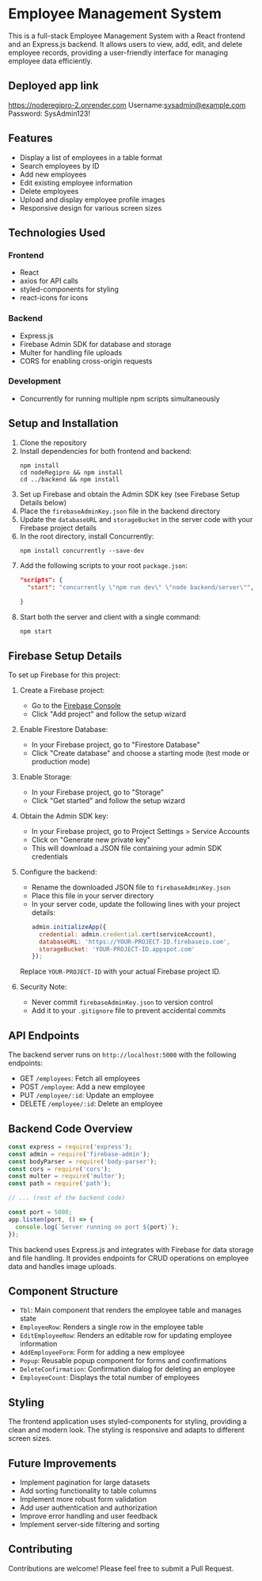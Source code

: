 # Employee Management System

This is a full-stack Employee Management System with a React frontend and an Express.js backend. It allows users to view, add, edit, and delete employee records, providing a user-friendly interface for managing employee data efficiently.

## Deployed app link
https://noderegipro-2.onrender.com
Username:sysadmin@example.com
Password: SysAdmin123!


## Features

- Display a list of employees in a table format
- Search employees by ID
- Add new employees
- Edit existing employee information
- Delete employees
- Upload and display employee profile images
- Responsive design for various screen sizes

## Technologies Used

### Frontend
- React
- axios for API calls
- styled-components for styling
- react-icons for icons

### Backend
- Express.js
- Firebase Admin SDK for database and storage
- Multer for handling file uploads
- CORS for enabling cross-origin requests

### Development
- Concurrently for running multiple npm scripts simultaneously

## Setup and Installation

1. Clone the repository
2. Install dependencies for both frontend and backend:
   ```
   npm install
   cd nodeRegipro && npm install
   cd ../backend && npm install
   ```
3. Set up Firebase and obtain the Admin SDK key (see Firebase Setup Details below)
4. Place the `firebaseAdminKey.json` file in the backend directory
5. Update the `databaseURL` and `storageBucket` in the server code with your Firebase project details
6. In the root directory, install Concurrently:
   ```
   npm install concurrently --save-dev
   ```
7. Add the following scripts to your root `package.json`:
   ```json
   "scripts": {
     "start": "concurrently \"npm run dev\" \"node backend/server\"",
     
   }
   ```
8. Start both the server and client with a single command:
   ```
   npm start
   ```

## Firebase Setup Details

To set up Firebase for this project:

1. Create a Firebase project:
   - Go to the [Firebase Console](https://console.firebase.google.com/)
   - Click "Add project" and follow the setup wizard

2. Enable Firestore Database:
   - In your Firebase project, go to "Firestore Database"
   - Click "Create database" and choose a starting mode (test mode or production mode)

3. Enable Storage:
   - In your Firebase project, go to "Storage"
   - Click "Get started" and follow the setup wizard

4. Obtain the Admin SDK key:
   - In your Firebase project, go to Project Settings > Service Accounts
   - Click on "Generate new private key"
   - This will download a JSON file containing your admin SDK credentials

5. Configure the backend:
   - Rename the downloaded JSON file to `firebaseAdminKey.json`
   - Place this file in your server directory
   - In your server code, update the following lines with your project details:
     ```javascript
     admin.initializeApp({
       credential: admin.credential.cert(serviceAccount),
       databaseURL: 'https://YOUR-PROJECT-ID.firebaseio.com',
       storageBucket: 'YOUR-PROJECT-ID.appspot.com' 
     });
     ```
   Replace `YOUR-PROJECT-ID` with your actual Firebase project ID.

6. Security Note:
   - Never commit `firebaseAdminKey.json` to version control
   - Add it to your `.gitignore` file to prevent accidental commits

## API Endpoints

The backend server runs on `http://localhost:5000` with the following endpoints:

- GET `/employees`: Fetch all employees
- POST `/employee`: Add a new employee
- PUT `/employee/:id`: Update an employee
- DELETE `/employee/:id`: Delete an employee

## Backend Code Overview

```javascript
const express = require('express');
const admin = require('firebase-admin');
const bodyParser = require('body-parser');
const cors = require('cors');
const multer = require('multer');
const path = require('path');

// ... (rest of the backend code)

const port = 5000;
app.listen(port, () => {
  console.log(`Server running on port ${port}`);
});
```

This backend uses Express.js and integrates with Firebase for data storage and file handling. It provides endpoints for CRUD operations on employee data and handles image uploads.

## Component Structure

- `Tbl`: Main component that renders the employee table and manages state
- `EmployeeRow`: Renders a single row in the employee table
- `EditEmployeeRow`: Renders an editable row for updating employee information
- `AddEmployeeForm`: Form for adding a new employee
- `Popup`: Reusable popup component for forms and confirmations
- `DeleteConfirmation`: Confirmation dialog for deleting an employee
- `EmployeeCount`: Displays the total number of employees

## Styling

The frontend application uses styled-components for styling, providing a clean and modern look. The styling is responsive and adapts to different screen sizes.

## Future Improvements

- Implement pagination for large datasets
- Add sorting functionality to table columns
- Implement more robust form validation
- Add user authentication and authorization
- Improve error handling and user feedback
- Implement server-side filtering and sorting

## Contributing

Contributions are welcome! Please feel free to submit a Pull Request.




